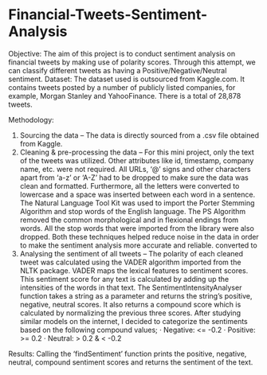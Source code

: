 # Financial-Tweets-Sentiment-Analysis

Objective: The aim of this project is to conduct sentiment analysis on financial tweets by making use of polarity scores. Through this attempt, we can classify different tweets as having a Positive/Negative/Neutral sentiment.
Dataset: The dataset used is outsourced from Kaggle.com. It contains tweets posted by a number of publicly listed companies, for example, Morgan Stanley and YahooFinance. There is a total of 28,878 tweets.

Methodology:
  1) Sourcing the data – The data is directly sourced from a .csv file obtained from Kaggle.
  2) Cleaning & pre-processing the data – For this mini project, only the text of the tweets was utilized. Other attributes like id, timestamp, company name, etc. were not required. All URLs, ‘@’ signs and other characters apart from ‘a-z’ or ‘A-Z’ had to be dropped to make sure the data was clean and formatted. Furthermore, all the letters were converted to lowercase and a space was inserted between each word in a sentence. The Natural Language Tool Kit was used to import the Porter Stemming Algorithm and stop words of the English language. The PS Algorithm removed the common morphological and in flexional endings from words. All the stop words that were imported from the library were also dropped. Both these techniques helped reduce noise in the data in order to make the sentiment analysis more accurate and reliable.
converted to
  3) Analysing the sentiment of all tweets – The polarity of each cleaned tweet was calculated using the VADER algorithm imported from the NLTK package. VADER maps the lexical features to sentiment scores. This sentiment score for any text is calculated by adding up the intensities of the words in that text. The SentimentIntensityAnalyser function takes a string as a parameter and returns the string’s positive, negative, neutral scores. It also returns a compound score which is calculated by normalizing the previous three scores. After studying similar models on the internet, I decided to categorize the sentiments based on the following compound values;
· Negative: <= -0.2
· Positive: >= 0.2
· Neutral: > 0.2 & < -0.2

Results: Calling the ‘findSentiment’ function prints the positive, negative, neutral, compound sentiment scores and returns the sentiment of the text.
